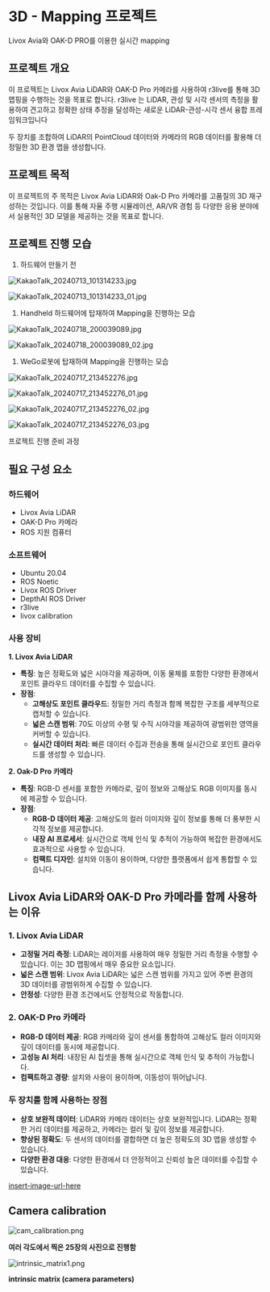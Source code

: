 # 3D - Mapping 프로젝트

Livox Avia와 OAK-D PRO를 이용한 실시간 mapping


## 프로젝트 개요

이 프로젝트는 Livox Avia LiDAR와 OAK-D Pro 카메라를 사용하여 r3live를 통해 3D 맵핑을 수행하는 것을 목표로 합니다. 
r3live 는 LiDAR, 관성 및 시각 센서의 측정을 활용하여 견고하고 정확한 상태 추정을 달성하는 새로운 LiDAR-관성-시각 센서 융합 프레임워크입니다

두 장치를 조합하여 LiDAR의 PointCloud 데이터와 카메라의 RGB 데이터를 활용해 더 정밀한 3D 환경 맵을 생성합니다.

## 프로젝트 목적

이 프로젝트의 주 목적은 Livox Avia LiDAR와 Oak-D Pro 카메라를 고품질의 3D 재구성하는 것입니다. 이를 통해 자율 주행 시뮬레이션, AR/VR 경험 등 다양한 응용 분야에서 실용적인 3D 모델을 제공하는 것을 목표로 합니다.

## 프로젝트 진행 모습

1. 하드웨어 만들기 전

![KakaoTalk_20240713_101314233.jpg](https://prod-files-secure.s3.us-west-2.amazonaws.com/0fb71e43-4c41-4afb-84b4-09606f414439/5a90a36f-1b40-4281-b400-9b23755808aa/KakaoTalk_20240713_101314233.jpg)

![KakaoTalk_20240713_101314233_01.jpg](https://prod-files-secure.s3.us-west-2.amazonaws.com/0fb71e43-4c41-4afb-84b4-09606f414439/71c8817c-8a21-4805-a7bb-a004ed55c9b3/KakaoTalk_20240713_101314233_01.jpg)

1. Handheld 하드웨어에 탑재하여 Mapping을 진행하는 모습

![KakaoTalk_20240718_200039089.jpg](https://prod-files-secure.s3.us-west-2.amazonaws.com/0fb71e43-4c41-4afb-84b4-09606f414439/927c9eae-a0e3-4b83-a98d-745d86a2344a/KakaoTalk_20240718_200039089.jpg)

![KakaoTalk_20240718_200039089_02.jpg](https://prod-files-secure.s3.us-west-2.amazonaws.com/0fb71e43-4c41-4afb-84b4-09606f414439/936e047c-18a8-42a7-bdcf-50b6d50c681a/KakaoTalk_20240718_200039089_02.jpg)

1. WeGo로봇에 탑재하여 Mapping을 진행하는 모습

![KakaoTalk_20240717_213452276.jpg](https://prod-files-secure.s3.us-west-2.amazonaws.com/0fb71e43-4c41-4afb-84b4-09606f414439/e2dd8680-8cce-42a5-82e6-06bcfcc83bce/KakaoTalk_20240717_213452276.jpg)

![KakaoTalk_20240717_213452276_01.jpg](https://prod-files-secure.s3.us-west-2.amazonaws.com/0fb71e43-4c41-4afb-84b4-09606f414439/5b015d6e-6ccb-47a3-8e19-ddbd235ced4d/KakaoTalk_20240717_213452276_01.jpg)

![KakaoTalk_20240717_213452276_02.jpg](https://prod-files-secure.s3.us-west-2.amazonaws.com/0fb71e43-4c41-4afb-84b4-09606f414439/d3458344-8aad-4b50-92b4-b73c9ce1fe0c/KakaoTalk_20240717_213452276_02.jpg)

![KakaoTalk_20240717_213452276_03.jpg](https://prod-files-secure.s3.us-west-2.amazonaws.com/0fb71e43-4c41-4afb-84b4-09606f414439/fdff902a-0aa8-437b-b55f-58841eb1c062/KakaoTalk_20240717_213452276_03.jpg)

프로젝트 진행 준비 과정

## 필요 구성 요소

### 하드웨어

- Livox Avia LiDAR
- OAK-D Pro 카메라
- ROS 지원 컴퓨터

### 소프트웨어

- Ubuntu 20.04
- ROS Noetic
- Livox ROS Driver
- DepthAI ROS Driver
- r3live
- livox calibration

### 사용 장비

**1. Livox Avia LiDAR**

- **특징**: 높은 정확도와 넓은 시야각을 제공하며, 이동 물체를 포함한 다양한 환경에서 포인트 클라우드 데이터를 수집할 수 있습니다.
- **장점**:
    - **고해상도 포인트 클라우드**: 정밀한 거리 측정과 함께 복잡한 구조를 세부적으로 캡처할 수 있습니다.
    - **넓은 스캔 범위**: 70도 이상의 수평 및 수직 시야각을 제공하여 광범위한 영역을 커버할 수 있습니다.
    - **실시간 데이터 처리**: 빠른 데이터 수집과 전송을 통해 실시간으로 포인트 클라우드를 생성할 수 있습니다.

**2. Oak-D Pro 카메라**

- **특징**: RGB-D 센서를 포함한 카메라로, 깊이 정보와 고해상도 RGB 이미지를 동시에 제공할 수 있습니다.
- **장점**:
    - **RGB-D 데이터 제공**: 고해상도의 컬러 이미지와 깊이 정보를 통해 더 풍부한 시각적 정보를 제공합니다.
    - **내장 AI 프로세서**: 실시간으로 객체 인식 및 추적이 가능하여 복잡한 환경에서도 효과적으로 사용할 수 있습니다.
    - **컴팩트 디자인**: 설치와 이동이 용이하며, 다양한 플랫폼에서 쉽게 통합할 수 있습니다.
    

## Livox Avia LiDAR와 OAK-D Pro 카메라를 함께 사용하는 이유

### 1. Livox Avia LiDAR

- **고정밀 거리 측정**: LiDAR는 레이저를 사용하여 매우 정밀한 거리 측정을 수행할 수 있습니다. 이는 3D 맵핑에서 매우 중요한 요소입니다.
- **넓은 스캔 범위**: Livox Avia LiDAR는 넓은 스캔 범위를 가지고 있어 주변 환경의 3D 데이터를 광범위하게 수집할 수 있습니다.
- **안정성**: 다양한 환경 조건에서도 안정적으로 작동합니다.

### 2. OAK-D Pro 카메라

- **RGB-D 데이터 제공**: RGB 카메라와 깊이 센서를 통합하여 고해상도 컬러 이미지와 깊이 데이터를 동시에 제공합니다.
- **고성능 AI 처리**: 내장된 AI 칩셋을 통해 실시간으로 객체 인식 및 추적이 가능합니다.
- **컴팩트하고 경량**: 설치와 사용이 용이하며, 이동성이 뛰어납니다.

### 두 장치를 함께 사용하는 장점

- **상호 보완적 데이터**: LiDAR와 카메라 데이터는 상호 보완적입니다. LiDAR는 정확한 거리 데이터를 제공하고, 카메라는 컬러 및 깊이 정보를 제공합니다.
- **향상된 정확도**: 두 센서의 데이터를 결합하면 더 높은 정확도의 3D 맵을 생성할 수 있습니다.
- **다양한 환경 대응**: 다양한 환경에서 더 안정적이고 신뢰성 높은 데이터를 수집할 수 있습니다.

[insert-image-url-here](insert-image-url-here)

## Camera calibration

![cam_calibration.png](https://prod-files-secure.s3.us-west-2.amazonaws.com/0fb71e43-4c41-4afb-84b4-09606f414439/d517b789-284e-43b2-8fd1-4126c91e8abe/cam_calibration.png)

**여러 각도에서 찍은 25장의 사진으로 진행함**

![intrinsic_matrix1.png](https://prod-files-secure.s3.us-west-2.amazonaws.com/0fb71e43-4c41-4afb-84b4-09606f414439/d2349953-7f39-48d5-ad91-a91b503c51d7/intrinsic_matrix1.png)

**intrinsic matrix (camera parameters)**
